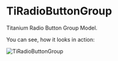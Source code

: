 TiRadioButtonGroup
==================

Titanium Radio Button Group Model.

You can see, how it looks in action:

![TiRadioButtonGroup](http://m.UploadEdit.com/b023/1382886542336.gif "RadioButtons")
